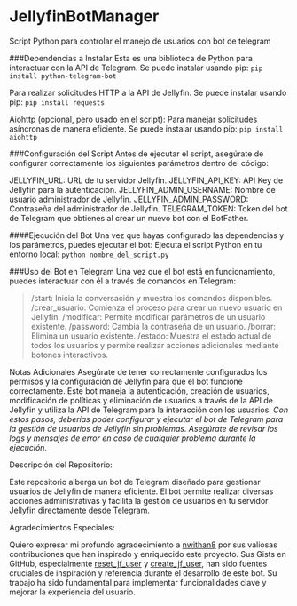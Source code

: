 # JellyfinBotManager
 Script Python para controlar el manejo de usuarios con bot de telegram

###Dependencias a Instalar
Esta es una biblioteca de Python para interactuar con la API de Telegram. Se puede instalar usando pip:
`pip install python-telegram-bot`

Para realizar solicitudes HTTP a la API de Jellyfin. Se puede instalar usando pip:
`pip install requests`

Aiohttp (opcional, pero usado en el script):
Para manejar solicitudes asíncronas de manera eficiente. Se puede instalar usando pip:
`pip install aiohttp`

###Configuración del Script
Antes de ejecutar el script, asegúrate de configurar correctamente los siguientes parámetros dentro del código:

JELLYFIN_URL: URL de tu servidor Jellyfin.
JELLYFIN_API_KEY: API Key de Jellyfin para la autenticación.
JELLYFIN_ADMIN_USERNAME: Nombre de usuario administrador de Jellyfin.
JELLYFIN_ADMIN_PASSWORD: Contraseña del administrador de Jellyfin.
TELEGRAM_TOKEN: Token del bot de Telegram que obtienes al crear un nuevo bot con el BotFather.


####Ejecución del Bot
Una vez que hayas configurado las dependencias y los parámetros, puedes ejecutar el bot:
Ejecuta el script Python en tu entorno local:
`python nombre_del_script.py`


###Uso del Bot en Telegram
Una vez que el bot está en funcionamiento, puedes interactuar con él a través de comandos en Telegram:

>/start: Inicia la conversación y muestra los comandos disponibles.
/crear_usuario: Comienza el proceso para crear un nuevo usuario en Jellyfin.
/modificar: Permite modificar parámetros de un usuario existente.
/password: Cambia la contraseña de un usuario.
/borrar: Elimina un usuario existente.
/estado: Muestra el estado actual de todos los usuarios y permite realizar acciones adicionales mediante botones interactivos.

Notas Adicionales
Asegúrate de tener correctamente configurados los permisos y la configuración de Jellyfin para que el bot funcione correctamente.
Este bot maneja la autenticación, creación de usuarios, modificación de políticas y eliminación de usuarios a través de la API de Jellyfin y utiliza la API de Telegram para la interacción con los usuarios.
*Con estos pasos, deberías poder configurar y ejecutar el bot de Telegram para la gestión de usuarios de Jellyfin sin problemas. Asegúrate de revisar los logs y mensajes de error en caso de cualquier problema durante la ejecución.*











Descripción del Repositorio:

Este repositorio alberga un bot de Telegram diseñado para gestionar usuarios de Jellyfin de manera eficiente. El bot permite realizar diversas acciones administrativas y facilita la gestión de usuarios en tu servidor Jellyfin directamente desde Telegram.

Agradecimientos Especiales:

Quiero expresar mi profundo agradecimiento a [nwithan8](https://gist.github.com/nwithan8 "nwithan8") por sus valiosas contribuciones que han inspirado y enriquecido este proyecto. Sus Gists en GitHub, especialmente [reset_jf_user](https://gist.github.com/nwithan8/399d3fae2d9d8639d633fbfbbafb8c91 "reset_jf_user") y [create_jf_user](https://gist.github.com/nwithan8/34c36c615a347dd576e0a8d157f69fc0 "create_jf_user"), han sido fuentes cruciales de inspiración y referencia durante el desarrollo de este bot. Su trabajo ha sido fundamental para implementar funcionalidades clave y mejorar la experiencia del usuario.
